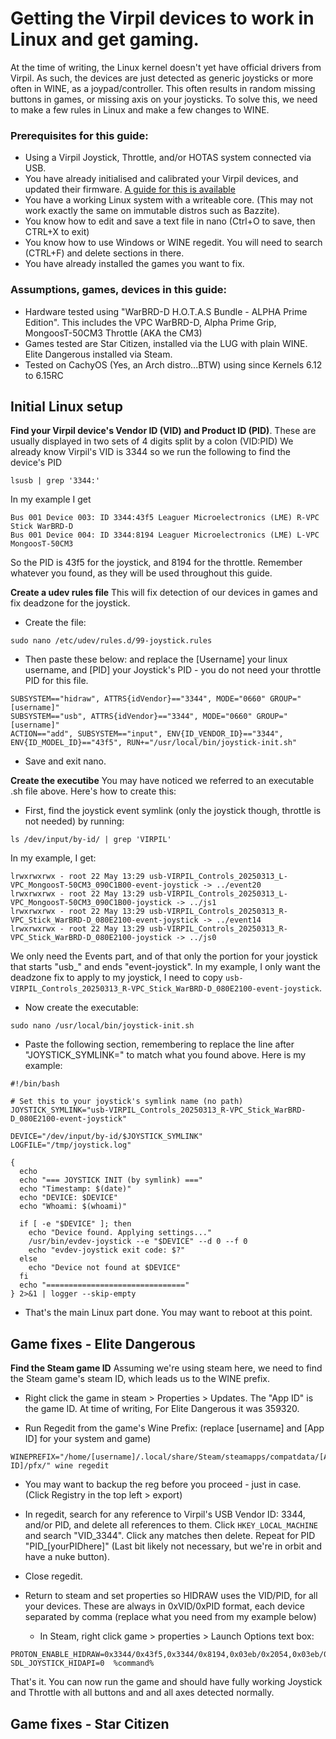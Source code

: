 # Getting the Virpil devices to work in Linux and get gaming. 

At the time of writing, the Linux kernel doesn't yet have official drivers from Virpil. As such, the devices are just detected as generic joysticks or more often in WINE, as a joypad/controller. This often results in random missing buttons in games, or missing axis on your joysticks. To solve this, we need to make a few rules in Linux and make a few changes to WINE. 

### Prerequisites for this guide:
* Using a Virpil Joystick, Throttle, and/or HOTAS system connected via USB.
* You have already initialised and calibrated your Virpil devices, and updated their firmware. [A guide for this is available](initialise_and_firmware_update.md)
* You have a working Linux system with a writeable core. (This may not work exactly the same on immutable distros such as Bazzite).
* You know how to edit and save a text file in nano (Ctrl+O to save, then CTRL+X to exit)
* You know how to use Windows or WINE regedit. You will need to search (CTRL+F) and delete sections in there.
* You have already installed the games you want to fix. 

### Assumptions, games, devices in this guide: 
* Hardware tested using "WarBRD-D H.O.T.A.S Bundle - ALPHA Prime Edition". This includes the VPC WarBRD-D, Alpha Prime Grip, MongoosT-50CM3 Throttle (AKA the CM3)
* Games tested are Star Citizen, installed via the LUG with plain WINE. Elite Dangerous installed via Steam.
* Tested on CachyOS (Yes, an Arch distro...BTW) using since Kernels 6.12 to 6.15RC


## Initial Linux setup

 **Find your Virpil device's Vendor ID (VID) and Product ID (PID)**. These are usually displayed in two sets of 4 digits split by a colon (VID:PID)
We already know Virpil's VID is 3344 so we run the following to find the device's PID

```
lsusb | grep '3344:'
``` 

In my example I get
```
Bus 001 Device 003: ID 3344:43f5 Leaguer Microelectronics (LME) R-VPC Stick WarBRD-D
Bus 001 Device 004: ID 3344:8194 Leaguer Microelectronics (LME) L-VPC MongoosT-50CM3
```
So the PID is 43f5 for the joystick, and 8194 for the throttle. Remember whatever you found, as they will be used throughout this guide. 


 **Create a udev rules file**
 This will fix detection of our devices in games and fix deadzone for the joystick. 

* Create the file:
 ```
sudo nano /etc/udev/rules.d/99-joystick.rules 
 ```
* Then paste these below: and replace the [Username] your linux username, and [PID] your Joystick's PID - you do not need your throttle PID for this file.
  
```
SUBSYSTEM=="hidraw", ATTRS{idVendor}=="3344", MODE="0660" GROUP="[username]"
SUBSYSTEM=="usb", ATTRS{idVendor}=="3344", MODE="0660" GROUP="[username]"
ACTION=="add", SUBSYSTEM=="input", ENV{ID_VENDOR_ID}=="3344", ENV{ID_MODEL_ID}=="43f5", RUN+="/usr/local/bin/joystick-init.sh"
```
* Save and exit nano. 


**Create the executibe**
You may have noticed we referred to an executable .sh file above. Here's how to create this: 

* First, find the joystick event symlink (only the joystick though, throttle is not needed) by running:

```
ls /dev/input/by-id/ | grep 'VIRPIL'
```

In my example, I get: 

```
lrwxrwxrwx - root 22 May 13:29 usb-VIRPIL_Controls_20250313_L-VPC_MongoosT-50CM3_090C1B00-event-joystick -> ../event20
lrwxrwxrwx - root 22 May 13:29 usb-VIRPIL_Controls_20250313_L-VPC_MongoosT-50CM3_090C1B00-joystick -> ../js1
lrwxrwxrwx - root 22 May 13:29 usb-VIRPIL_Controls_20250313_R-VPC_Stick_WarBRD-D_080E2100-event-joystick -> ../event14
lrwxrwxrwx - root 22 May 13:29 usb-VIRPIL_Controls_20250313_R-VPC_Stick_WarBRD-D_080E2100-joystick -> ../js0
```

We only need the Events part, and of that only the portion for your joystick that starts "usb_" and ends "event-joystick". In my example, I only want the deadzone fix to apply to my joystick, I need to copy `usb-VIRPIL_Controls_20250313_R-VPC_Stick_WarBRD-D_080E2100-event-joystick`. 

*  Now create the executable:

```
sudo nano /usr/local/bin/joystick-init.sh
```

* Paste the following section, remembering to replace the line after "JOYSTICK_SYMLINK=" to match what you found above. Here is my example: 

```
#!/bin/bash

# Set this to your joystick's symlink name (no path)
JOYSTICK_SYMLINK="usb-VIRPIL_Controls_20250313_R-VPC_Stick_WarBRD-D_080E2100-event-joystick"

DEVICE="/dev/input/by-id/$JOYSTICK_SYMLINK"
LOGFILE="/tmp/joystick.log"

{
  echo
  echo "=== JOYSTICK INIT (by symlink) ==="
  echo "Timestamp: $(date)"
  echo "DEVICE: $DEVICE"
  echo "Whoami: $(whoami)"

  if [ -e "$DEVICE" ]; then
    echo "Device found. Applying settings..."
    /usr/bin/evdev-joystick --e "$DEVICE" --d 0 --f 0
    echo "evdev-joystick exit code: $?"
  else
    echo "Device not found at $DEVICE"
  fi
  echo "==============================="
} 2>&1 | logger --skip-empty
```

* That's the main Linux part done. You may want to reboot at this point. 

## Game fixes - Elite Dangerous

**Find the Steam game ID** 
Assuming we're using steam here, we need to find the Steam game's steam ID, which leads us to the WINE prefix. 

* Right click the game in steam > Properties > Updates. The "App ID" is the game ID. At time of writing, For Elite Dangerous it was 359320. 

* Run Regedit from the game's Wine Prefix: (replace [username] and [App ID] for your system and game)
```
WINEPREFIX="/home/[username]/.local/share/Steam/steamapps/compatdata/[App ID]/pfx/" wine regedit
```

*  You may want to backup the reg before you proceed - just in case. (Click Registry in the top left > export) 
*  In regedit, search for any reference to Virpil's USB Vendor ID: 3344, and/or PID, and delete all references to them. Click `HKEY_LOCAL_MACHINE` and search "VID_3344". Click any matches then delete. Repeat for PID "PID_[yourPIDhere]" (Last bit likely not necessary, but we're in orbit and have a nuke button).
*  Close regedit.

   
* Return to steam and set properties so HIDRAW uses the VID/PID, for all your devices. These are always in 0xVID/0xPID format, each device separated by comma (replace what you need from my example below)
   -  In Steam, right click game > properties > Launch Options text box: 
```
PROTON_ENABLE_HIDRAW=0x3344/0x43f5,0x3344/0x8194,0x03eb/0x2054,0x03eb/0x2046 SDL_JOYSTICK_HIDAPI=0  %command%
```
That's it. You can now run the game and should have fully working Joystick and Throttle with all buttons and and all axes detected normally. 

## Game fixes - Star Citizen
